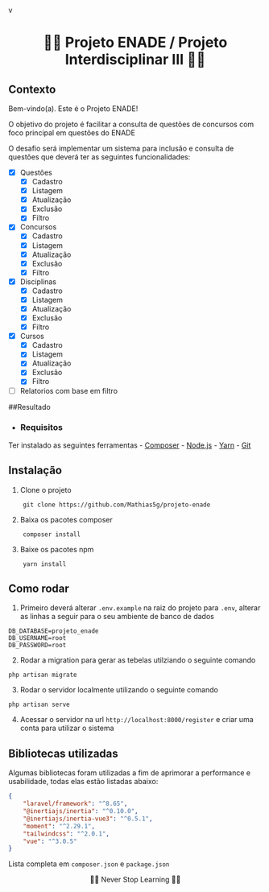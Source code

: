 v<h1 align="center">👨‍💻 Projeto ENADE / Projeto Interdisciplinar III 👨‍💻</h1>

## Contexto

Bem-vindo(a). Este é o Projeto ENADE!

O objetivo do projeto é facilitar a consulta de questões de concursos com foco principal em questões do ENADE

O desafio será implementar um sistema para inclusão e consulta de questões que deverá ter as seguintes funcionalidades:
- [x] Questões
  - [x] Cadastro
  - [x] Listagem
  - [x] Atualização
  - [x] Exclusão
  - [x] Filtro

- [x] Concursos
    - [x] Cadastro
    - [x] Listagem
    - [x] Atualização
    - [x] Exclusão
    - [x] Filtro

- [x] Disciplinas
    - [x] Cadastro
    - [x] Listagem
    - [x] Atualização
    - [x] Exclusão
    - [x] Filtro

- [x] Cursos
    - [x] Cadastro
    - [x] Listagem
    - [x] Atualização
    - [x] Exclusão
    - [x] Filtro
    
- [ ] Relatorios com base em filtro

##Resultado

- ### Requisitos
Ter instalado as seguintes ferramentas
    - [Composer](https://getcomposer.org/download/)
    - [Node.js](https://nodejs.org/en/download/)
    - [Yarn](https://classic.yarnpkg.com/lang/en/docs/install/#windows-stable)
    - [Git](https://git-scm.com/downloads)

##  Instalação

1. Clone o projeto
```shell
    git clone https://github.com/Mathias5g/projeto-enade
```

2. Baixa os pacotes composer
```shell
    composer install
```

3. Baixe os pacotes npm
```shell
    yarn install 
```

## Como rodar
1. Primeiro deverá alterar ``.env.example`` na raiz do projeto para ``.env``, alterar as linhas a seguir para o seu
ambiente de banco de dados
```dotenv
DB_DATABASE=projeto_enade
DB_USERNAME=root
DB_PASSWORD=root
```

2. Rodar a migration para gerar as tebelas utilziando o seguinte comando
```shell
php artisan migrate
```

3. Rodar o servidor localmente utilizando o seguinte comando
```shell
php artisan serve
```

4. Acessar o servidor na url ``http://localhost:8000/register`` e criar uma conta 
para utilizar o sistema


## Bibliotecas utilizadas
Algumas bibliotecas foram utilizadas a fim de aprimorar a performance e usabilidade, todas elas estão listadas abaixo:
```json
{
    "laravel/framework": "^8.65",
    "@inertiajs/inertia": "^0.10.0",
    "@inertiajs/inertia-vue3": "^0.5.1",
    "moment": "^2.29.1",
    "tailwindcss": "^2.0.1",
    "vue": "^3.0.5"
}
```
Lista completa em ``composer.json`` e ``package.json``

<p align="center">👨‍💻 Never Stop Learning 👨‍💻</p>

